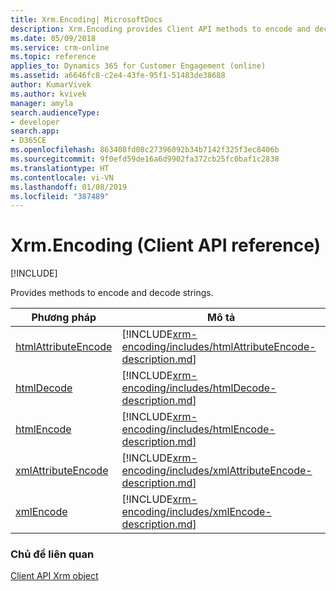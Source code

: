 ```yaml
---
title: Xrm.Encoding| MicrosoftDocs
description: Xrm.Encoding provides Client API methods to encode and decode strings.
ms.date: 05/09/2018
ms.service: crm-online
ms.topic: reference
applies_to: Dynamics 365 for Customer Engagement (online)
ms.assetid: a6646fc8-c2e4-43fe-95f1-51483de38688
author: KumarVivek
ms.author: kvivek
manager: amyla
search.audienceType:
- developer
search.app:
- D365CE
ms.openlocfilehash: 863408fd08c27396092b34b7142f325f3ec8406b
ms.sourcegitcommit: 9f0efd59de16a6d9902fa372cb25fc0baf1c2838
ms.translationtype: HT
ms.contentlocale: vi-VN
ms.lasthandoff: 01/08/2019
ms.locfileid: "387489"
---
```

# <a name="xrmencoding-client-api-reference"></a>Xrm.Encoding (Client API reference)

[!INCLUDE[](../../../includes/cc_applies_to_update_9_0_0.md)]

Provides methods to encode and decode strings. 


|                           Phương pháp                           |                                                          Mô tả                                                           |
|------------------------------------------------------------|--------------------------------------------------------------------------------------------------------------------------------|
| [htmlAttributeEncode](xrm-encoding/htmlAttributeEncode.md) | [!INCLUDE[xrm-encoding/includes/htmlAttributeEncode-description.md](xrm-encoding/includes/htmlAttributeEncode-description.md)] |
|          [htmlDecode](xrm-encoding/htmlDecode.md)          |          [!INCLUDE[xrm-encoding/includes/htmlDecode-description.md](xrm-encoding/includes/htmlDecode-description.md)]          |
|          [htmlEncode](xrm-encoding/htmlEncode.md)          |          [!INCLUDE[xrm-encoding/includes/htmlEncode-description.md](xrm-encoding/includes/htmlEncode-description.md)]          |
|  [xmlAttributeEncode](xrm-encoding/xmlAttributeEncode.md)  |  [!INCLUDE[xrm-encoding/includes/xmlAttributeEncode-description.md](xrm-encoding/includes/xmlAttributeEncode-description.md)]  |
|           [xmlEncode](xrm-encoding/xmlEncode.md)           |           [!INCLUDE[xrm-encoding/includes/xmlEncode-description.md](xrm-encoding/includes/xmlEncode-description.md)]           |

### <a name="related-topics"></a>Chủ đề liên quan

[Client API Xrm object](../clientapi-xrm.md)
